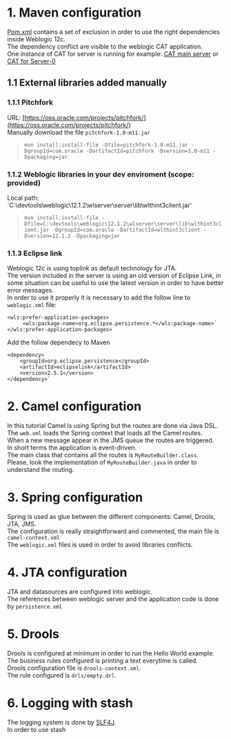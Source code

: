 # 1. Maven configuration

[Pom.xml](pom.xml) contains a set of exclusion in order to use the right dependencies inside Weblogic 12c.  
The dependency conflict are visible to the weblogic CAT application.   
One instance of CAT for server is running for example: [CAT main server](http://localhost:7001/wls-cat/) or [CAT for Server-0](http://localhost:7002/wls-cat/)  

## 1.1 External libraries added manually

### 1.1.1 Pitchfork

URL: [https://oss.oracle.com/projects/pitchfork/](https://oss.oracle.com/projects/pitchfork/)    
Manually download the file `pitchfork-1.0-m11.jar`  
> `mvn install:install-file -Dfile=pitchfork-1.0-m11.jar -DgroupId=com.oracle -DartifactId=pitchfork -Dversion=1.0-m11 -Dpackaging=jar`

### 1.1.2 Weblogic libraries in your dev enviroment (scope: provided)

Local path: `C:\devtools\weblogic\12.1.2\wlserver\server\lib\wlthint3client.jar'  
> `mvn install:install-file -Dfile=C:\devtools\weblogic\12.1.2\wlserver\server\lib\wlthint3client.jar -DgroupId=com.oracle -DartifactId=wlthint3client -Dversion=12.1.2 -Dpackaging=jar`

### 1.1.3 Eclipse link

Weblogic 12c is using toplink as default technology for JTA.   
The version included in the server is using an old version of Eclipse Link, in some situation can be useful to use the latest version in order to have better error messages.  
In order to use it properly it is necessary to add the follow line to `weblogic.xml` file:

    <wls:prefer-application-packages>
         <wls:package-name>org.eclipse.persistence.*</wls:package-name>` 
    </wls:prefer-application-packages>
Add the follow dependecy to Maven

    <dependency>
        <groupId>org.eclipse.persistence</groupId>
        <artifactId>eclipselink</artifactId>
        <version>2.5.1</version>
    </dependency>`

# 2. Camel configuration

In this tutorial Camel is using Spring but the routes are done via Java DSL.  
The `web.xml` loads the Spring context that loads all the Camel routes.  
When a new message appear in the JMS queue the routes are triggered.  
In short terms the application is event-driven.  
The main class that contains all the routes is `MyRouteBuilder.class`.  
Please, look the implementation of `MyRouteBuilder.java` in order to understand the routing.

# 3. Spring configuration

Spring is used as glue between the different components: Camel, Drools, JTA, JMS.  
The configuration is really straightforward and commented, the main file is `camel-context.xml`  
The `weblogic.xml` files is used in order to avoid libraries conflicts.

# 4. JTA configuration

JTA and datasources are configured into weblogic.  
The references between weblogic server and the application code is done by `persistence.xml`

# 5. Drools

Drools is configured at minimum in order to run the Hello World example.  
The business rules configured is printing a text everytime is called.  
Drools configuration file is `drools-context.xml`.   
The rule configured is `drls/empty.drl`.

# 6. Logging with stash

The logging system is done by [SLF4J](http://www.slf4j.org/).  
In order to use stash 





 

